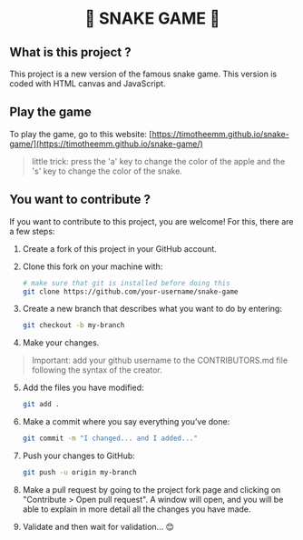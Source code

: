 # <h1 align="center">:snake: SNAKE GAME :snake:</h1>

## What is this project ?

This project is a new version of the famous snake game. This version is coded with HTML canvas and JavaScript.

## Play the game

To play the game, go to this website: [https://timotheemm.github.io/snake-game/](https://timotheemm.github.io/snake-game/)

> little trick: press the 'a' key to change the color of the apple and the 's' key to change the color of the snake.

## You want to contribute ?

If you want to contribute to this project, you are welcome! For this, there are a few steps:

1. Create a fork of this project in your GitHub account.
2. Clone this fork on your machine with:

    ```sh
    # make sure that git is installed before doing this
    git clone https://github.com/your-username/snake-game
    ```

3. Create a new branch that describes what you want to do by entering:

    ```sh
    git checkout -b my-branch
    ```

4. Make your changes.

> Important: add your github username to the CONTRIBUTORS.md file following the syntax of the creator.

5. Add the files you have modified:

    ```sh
    git add .
    ```

6. Make a commit where you say everything you’ve done:

    ```sh
    git commit -m "I changed... and I added..."
    ```

7. Push your changes to GitHub:

    ```sh
    git push -u origin my-branch
    ```

8. Make a pull request by going to the project fork page and clicking on "Contribute > Open pull request". A window will open, and you will be able to explain in more detail all the changes you have made.

9. Validate and then wait for validation... :blush:
